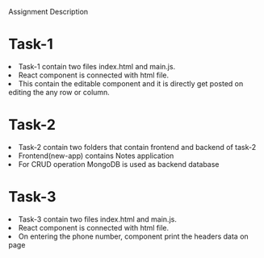 Assignment Description

<h1>Task-1</h1>

<li>Task-1 contain two files index.html and main.js.</li>
<li>React component is connected with html file.</li>
<li>This contain the editable component and it is directly get posted on editing the any row or column.</li>

<h1>Task-2</h1>

<li>Task-2 contain two folders that contain frontend and backend of task-2</li>
<li>Frontend(new-app) contains Notes application</li>
<li>For CRUD operation MongoDB is used as backend database</li>

<h1>Task-3</h1>

<li>Task-3 contain two files index.html and main.js.</li>
<li>React component is connected with html file.</li>
<li>On entering the phone number, component print the headers data on page</li>
